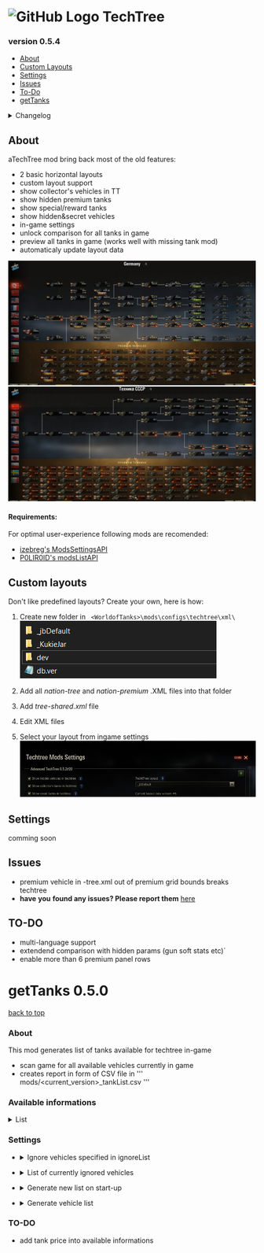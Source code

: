 # ![GitHub Logo](https://github.com/JohnyBafak/techtreeRelease/blob/main/.github/atechtree.jpg?raw=true) TechTree
### version 0.5.4

- [About](#About)
- [Custom Layouts](#custom-layouts)
- [Settings](#Settings)
- [Issues](#Issues)
- [To-Do](#TO-DO)
- [getTanks](#getTanks-050)


<details>
  <summary>Changelog</summary>
  
  #### 0.5.4
  - layout change now loads layout specific tree-shared.xml
  - all layouts moved to ```mods\configs\techtree\xml\ <layout name>```
  - default layouts _KukieJar & _jbDefaul will get overriden by database update
  - support for 3rd party custom layouts in ```\xml\\``` folder
   
  #### 0.5.3
  - automatical layout database update
  - layout selection in-game  
  
</details>

## About
aTechTree mod bring back most of the old features:
- 2 basic horizontal layouts
- custom layout support
- show collector's vehicles in TT
- show hidden premium tanks
- show special/reward tanks
- show hidden&secret vehicles
- in-game settings
- unlock comparison for all tanks in game
- preview all tanks in game (works well with missing tank mod)
- automaticaly update layout data

![img_0](https://github.com/JohnyBafak/techtreeRelease/blob/main/.github/ss_0.jpg?raw=true "Techtree mod in game")
![img_1](https://github.com/JohnyBafak/techtreeRelease/blob/main/.github/ss_1.jpg?raw=true "Techtree mod in game")

#### Requirements:
For optimal user-experience following mods are recomended:
- [izebreg's ModsSettingsAPI](https://bitbucket.org/IzeBerg/modssettingsapi/downloads/)
- [P0LIR0ID's modsListAPI](https://bitbucket.org/P0LIR0ID/wot-modslist/downloads/)

## Custom layouts
Don't like predefined layouts? Create your own, here is how:

1. Create new folder in 
	```  <WorldofTanks>\mods\configs\techtree\xml\ ```
	![CL folder](/.github/CL_0.png)
  
2. Add all *nation-tree* and *nation-premium* .XML files into that folder
3. Add *tree-shared.xml* file
4. Edit XML files
5. Select your layout from ingame settings
	![CL ingame](https://github.com/JohnyBafak/techtreeRelease/blob/main/.github/CL_1.jpg?raw=true)

## Settings
comming soon
  
## Issues
- premium vehicle in <nat>-tree.xml out of premium grid bounds breaks techtree
- __have__ __you__ __found any issues? Please report them__ [here](https://github.com/JohnyBafak/techtreeRelease/issues/new) 
  
## TO-DO
- multi-language support
- extendend comparison with hidden params (gun soft stats etc)´
- enable more than 6 premium panel rows





# getTanks 0.5.0 
[back to top](#)

### About
This mod generates list of tanks available for techtree in-game
- scan game for all available vehicles currently in game
- creates report in form of CSV file in ''' mods/<current_version>_tankList.csv '''
  
### Available informations
<details>
 <summary>List</summary>
  
 - nation code
 - long tank name for XML
 - ingame name
 - in-nation ID
 - compactDescriptionID (used by all game mechanics)
 - vehicle level
 - vehicle class (LT, MT, HT, AT, SPG)
 - premium status
 - premiumIGR - vehicles for gameshow accouts
 - hidden - not yet released and/or removed tanks
 - fallout game mode vehicles
 - bob - team clash rental BB tanks
 - collector vehicle status
 - isOnlyForEventBattles - special event vehicle
 - isOnlyForEpicBattles - FL battles vehicles 
 - isOnlyForBattleRoyaleBattles - SH steel hunter vehicles
 *any remaing unresolved tag
</details>


### Settings
- <details>
   <summary>Ignore vehicles specified in ignoreList</summary>
   When allowed mod will ignore tanks specified in ignore list when generating new report.
   
   ``` 
   mods\configs\techtree\ignoreList.txt 
   ```
</details>

- <details>
   <summary>List of currently ignored vehicles</summary>
   Displays tank names specified in ignoreList.
   Only for information.
   
   Formating: each line in ignoreList.txt represents one tank.
   You have to specify nation and tank name separated by colon:
   ```
   <nation>:<long_name> 
   ```
   For example:
   ```
   ussr:observer
   germany:G25_PzII_Luchs 
   ```
</details>

- <details>
   <summary>Generate new list on start-up</summary>
   Mod will try to create a new vehicle list every time game is lauched. Not recomended.
   
</details>

- <details>
   <summary>Generate vehicle list</summary>
   Forcing tankList to be generated from game.
   
</details>

### TO-DO
- add tank price into available informations

  